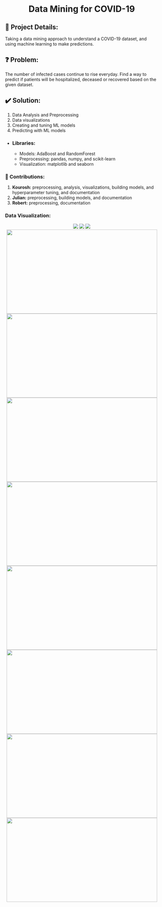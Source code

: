 <h1 align="center">Data Mining for COVID-19</h1>

## 📝 **Project Details:**
Taking a data mining approach to understand a COVID-19 dataset, and using machine learning to make predictions.

## ❓ **Problem:**
The number of infected cases continue to rise everyday. Find a way to predict if patients will be hospitalized, deceased or recovered based on the given dataset.

## ✔️ **Solution:**
1. Data Analysis and Preprocessing
2. Data visualizations
3. Creating and tuning ML models
4. Predicting with ML models

- ### Libraries:
    * Models: AdaBoost and RandomForest
    * Preprocessing: pandas, numpy, and scikit-learn
    * Visualization: matplotlib and seaborn


### 🤝 **Contributions:** 
1. **Kourosh:** preprocessing, analysis, visualizations, building models, and hyperparameter tuning, and documentation
2. **Julian:** preprocessing, building models, and documentation
3. **Robert:** preprocessing, documentation

### **Data Visualization:**
<p align="center">
  <img src="milestone-1/plots/null_values.png"/>
  <img src="milestone-3/plots/ada_boost_report.png"/>
  <img src="milestone-3/plots/random_forest_report.png"/>
  <img width=495 height=275 src="milestone-1/plots/age-distribution-for-female-histogram.png"/>
  <img width=495 height=275 src="milestone-1/plots/age-distribution-for-male-histogram.png"/>
  <img width=495 height=275 src="milestone-1/plots/age-distribution-for-unknown-histogram.png"/>
  <img width=495 height=275 src="milestone-1/plots/sex-distribution-pie-chart.png"/>
  <img width=495 height=275 src="milestone-1/plots/location_cases.png"/>
  <img width=495 height=275 src="milestone-1/plots/country_with_most_death.png"/>
  <img width=495 height=275 src="milestone-1/plots/time-series-trend-per-outcome.png"/>
  <img width=495 height=275 src="milestone-1/plots/outcome-distribution-pie-chart.png"/>
</p>